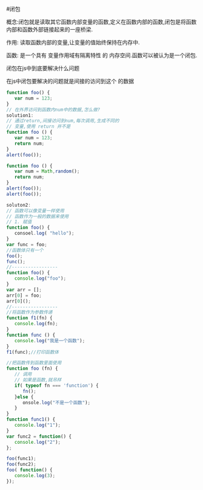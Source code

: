 #闭包

概念:闭包就是读取其它函数内部变量的函数,定义在函数内部的函数,闭包是将函数内部和函数外部链接起来的一座桥梁.

作用: 读取函数内部的变量,让变量的值始终保持在内存中.

函数: 是一个具有 变量作用域有隔离特性 的 内存空间.函数可以被认为是一个闭包.

闭包在js中到底要解决什么问题

在js中闭包要解决的问题就是间接的访问到这个 的数据 

```javascript
function foo() {
   var num = 123;
}
// 在外界访问到函数内num中的数据,怎么做?
solution1:
// 通过return,间接访问到num,每次调用,生成不同的
// 变量,使用 return 并不是
function foo () {
   var num = 123;
   return num;
}
alert(foo());

function foo () {
   var num = Math,random();
   return num;
}
alert(foo());
alert(foo());

soluton2:
// 函数可以像变量一样使用
// 函数作为一般的数据来使用
// 1. 赋值
function foo() {
   consoel.log( "hello");
}
var func = foo;
//函数体只有一个
foo();
func();
//-----------------
function foo() {
   console.log("foo");
}
var arr = [];
arr[0] = foo;
arr[0]();
//-----------------
//将函数作为参数传递
function f1(fn) {
   console.log(fn);
}
function func () {
   console.log("我是一个函数");
}
f1(func);//打印函数体

//把函数传到函数里面使用
function foo (fn) {
   // 调用
   // 如果是函数,就吊样
   if( typeof fn === 'function') {
      fn();
   }else {
      onsole.log("不是一个函数");
   }
}
function func1() {
   console.log("1");
}
var func2 = function() {
   console.log("2");
};

foo(func1);
foo(func2);
foo( function() {
   console.log(3); 
}); 
```